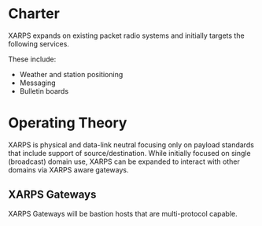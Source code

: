 # Charter

XARPS expands on existing packet radio systems and initially targets the following services.

These include:

* Weather and station positioning
* Messaging
* Bulletin boards

# Operating Theory 

XARPS is physical and data-link neutral focusing only on payload standards that include support of source/destination. While initially focused on single (broadcast) domain use, XARPS can be expanded to interact with other domains via XARPS aware gateways.

## XARPS Gateways

XARPS Gateways will be bastion hosts that are multi-protocol capable.
